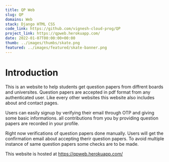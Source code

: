 ```yaml
---
title: QP Web
slug: QP
domains: Web
stack: Django HTML CSS
code_link: https://github.com/vignesh-cloud-prog/QP
project_link: https://qpweb.herokuapp.com/
date: 2022-01-07T00:00:00+00:00
thumb: ../images/thumbs/skate.png
featured: ../images/featured/skate-banner.png
---
```


# Introduction

This is an website to help students get question papers from diffrent boards and universites. Question papers are accepted in pdf format from any authenticated user. Like every other websites this website also includes about and contact pages.

Users can easily signup by verifying their email through OTP and giving some basic informations. all contributions from you by providing question papers are recorded in your profile.

Right now verifications of question papers done manually. Users will get the confirmation email about accepting therir question papers. To avoid multiple instance of same question papers some checks are to be made.

This website is hosted at https://qpweb.herokuapp.com/


